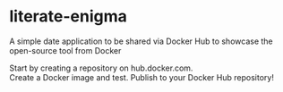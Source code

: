 # literate-enigma
A simple date application to be shared via Docker Hub to showcase the open-source tool from Docker

Start by creating a repository on hub.docker.com.  
Create a Docker image and test.
Publish to your Docker Hub repository!
